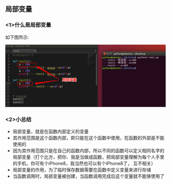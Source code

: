 ## 局部变量

### <1>什么是局部变量

如下图所示:

![img](../images/01-第7天-11.png)

### <2>小总结

- 局部变量，就是在函数内部定义的变量
- 其作用范围是这个函数内部，即只能在这个函数中使用，在函数的外部是不能使用的
- 因为其作用范围只是在自己的函数内部，所以不同的函数可以定义相同名字的局部变量（打个比方，把你、我是当做成函数，把局部变量理解为每个人手里的手机，你可有个iPhone8，我当然也可以有个iPhone8了， 互不相关）
- 局部变量的作用，为了临时保存数据需要在函数中定义变量来进行存储
- 当函数调用时，局部变量被创建，当函数调用完成后这个变量就不能够使用了